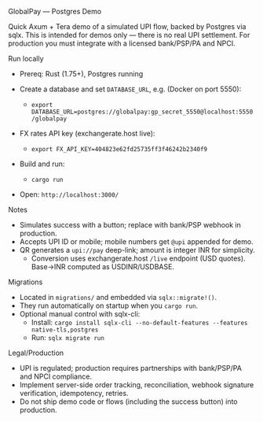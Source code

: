 GlobalPay — Postgres Demo

Quick Axum + Tera demo of a simulated UPI flow, backed by Postgres via sqlx. This is intended for demos only — there is no real UPI settlement. For production you must integrate with a licensed bank/PSP/PA and NPCI.

Run locally
- Prereq: Rust (1.75+), Postgres running
- Create a database and set `DATABASE_URL`, e.g. (Docker on port 5550):
  - `export DATABASE_URL=postgres://globalpay:gp_secret_5550@localhost:5550/globalpay`
- FX rates API key (exchangerate.host live):
  - `export FX_API_KEY=404823e62fd25735ff3f46242b2340f9`
- Build and run:

  - `cargo run`
- Open: `http://localhost:3000/`

Notes
- Simulates success with a button; replace with bank/PSP webhook in production.
- Accepts UPI ID or mobile; mobile numbers get `@upi` appended for demo.
- QR generates a `upi://pay` deep-link; amount is integer INR for simplicity.
  - Conversion uses exchangerate.host `/live` endpoint (USD quotes). Base→INR computed as USDINR/USDBASE.

Migrations
- Located in `migrations/` and embedded via `sqlx::migrate!()`.
- They run automatically on startup when you `cargo run`.
- Optional manual control with sqlx-cli:
  - Install: `cargo install sqlx-cli --no-default-features --features native-tls,postgres`
  - Run: `sqlx migrate run`

Legal/Production
- UPI is regulated; production requires partnerships with bank/PSP/PA and NPCI compliance.
- Implement server-side order tracking, reconciliation, webhook signature verification, idempotency, retries.
- Do not ship demo code or flows (including the success button) into production.
